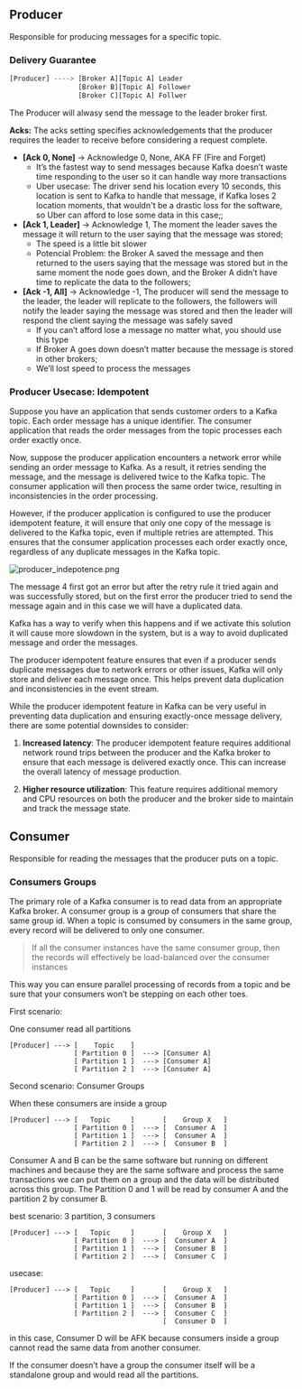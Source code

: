 ## Producer

Responsible for producing messages for a specific topic.


### Delivery Guarantee
```jsx
[Producer] ----> [Broker A][Topic A] Leader
				 [Broker B][Topic A] Follower
				 [Broker C][Topic A] Follwer
```

The Producer will alwasy send the message to the leader broker first.

**Acks:**
The acks setting specifies acknowledgements that the producer requires the leader to receive before considering a request complete.

- **[Ack 0, None]** → Acknowledge 0, None, AKA FF (Fire and Forget)
    - It’s the fastest way to send messages because Kafka doesn’t waste time responding to the user so it can handle way more transactions
    - Uber usecase: The driver send his location every 10 seconds, this location is sent to Kafka to handle that message, if Kafka loses 2 location moments, that wouldn't be a drastic loss for the software, so Uber can afford to lose some data in this case;;
- **[Ack 1, Leader]** → Acknowledge 1, The moment the leader saves the message it will return to the user saying that the message was stored;
    - The speed is a little bit slower
    - Potencial Problem: the Broker A saved the message and then returned to the users saying that the message was stored but in the same moment the node goes down, and the Broker A didn’t have time to replicate the data to the followers;
- **[Ack -1, All]** → Acknowledge -1, The producer will send the message to the leader, the leader will replicate to the followers, the followers will notify the leader saying the message was stored and then the leader will respond the client saying the message was safely saved
    - If you can’t afford lose a message no matter what, you should use this type
    - If Broker A goes down doesn’t matter because the message is stored in other brokers;
    - We’ll lost speed to process the messages


### **Producer Usecase: Idempotent**

Suppose you have an application that sends customer orders to a Kafka topic. Each order message has a unique identifier. The consumer application that reads the order messages from the topic processes each order exactly once.

Now, suppose the producer application encounters a network error while sending an order message to Kafka. As a result, it retries sending the message, and the message is delivered twice to the Kafka topic. The consumer application will then process the same order twice, resulting in inconsistencies in the order processing.

However, if the producer application is configured to use the producer idempotent feature, it will ensure that only one copy of the message is delivered to the Kafka topic, even if multiple retries are attempted. This ensures that the consumer application processes each order exactly once, regardless of any duplicate messages in the Kafka topic.

![producer_indepotence.png](images/producer-indepotence.png)

The message 4 first got an error but after the retry rule it tried again and was successfully stored, but on the first error the producer tried to send the message again and in this case we will have a duplicated data.

Kafka has a way to verify when this happens and if we activate this solution it will cause more slowdown in the system, but is a way to avoid duplicated message and order the messages.

The producer idempotent feature ensures that even if a producer sends duplicate messages due to network errors or other issues, Kafka will only store and deliver each message once. This helps prevent data duplication and inconsistencies in the event stream.

While the producer idempotent feature in Kafka can be very useful in preventing data duplication and ensuring exactly-once message delivery, there are some potential downsides to consider:

1. **Increased latency**: The producer idempotent feature requires additional network round trips between the producer and the Kafka broker to ensure that each message is delivered exactly once. This can increase the overall latency of message production.

2. **Higher resource utilization**: This feature requires additional memory and CPU resources on both the producer and the broker side to maintain and track the message state.

## Consumer

Responsible for reading the messages that the producer puts on a topic.

### **Consumers Groups**

The primary role of a Kafka consumer is to read data from an appropriate Kafka broker. A consumer group is a group of consumers that share the same group id. When a topic is consumed by consumers in the same group, every record will be delivered to only one consumer.

> If all the consumer instances have the same consumer group, then the records will effectively be load-balanced over the consumer instances

This way you can ensure parallel processing of records from a topic and be sure that your consumers won’t be stepping on each other toes.

First scenario:

One consumer read all partitions
```
[Producer] ---> [    Topic    ]
				[ Partition 0 ]  ---> [Consumer A]
				[ Partition 1 ]  ---> [Consumer A]
				[ Partition 2 ]  ---> [Consumer A]
```

Second scenario: Consumer Groups

When these consumers are inside a group
```
[Producer] ---> [   Topic     ]       [    Group X   ]
				[ Partition 0 ]  ---> [  Consumer A  ]
				[ Partition 1 ]  ---> [  Consumer A  ]
				[ Partition 2 ]  ---> [  Consumer B  ]
```
Consumer A and B can be the same software but running on different machines and because they are the same software and process the same transactions we can put them on a group and the data will be distributed across this group.
The Partition 0 and 1 will be read by consumer A and the partition 2 by consumer B.

best scenario: 3 partition, 3 consumers
```
[Producer] ---> [   Topic     ]       [    Group X   ]
				[ Partition 0 ]  ---> [  Consumer A  ]
				[ Partition 1 ]  ---> [  Consumer B  ]
				[ Partition 2 ]  ---> [  Consumer C  ]
```

usecase:
```
[Producer] ---> [   Topic     ]       [    Group X   ]
				[ Partition 0 ]  ---> [  Consumer A  ]
				[ Partition 1 ]  ---> [  Consumer B  ]
				[ Partition 2 ]  ---> [  Consumer C  ]
									  [  Consumer D  ]
```
in this case, Consumer D will be AFK because consumers inside a group 
cannot read the same data from another consumer.

If the consumer doesn’t have a group the consumer itself will be a standalone group and would read all the partitions.